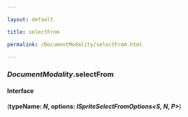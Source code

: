 ```yaml
---

layout: default

title: selectFrom

permalink: /DocumentModality/selectFrom.html

---
```


### _DocumentModality_.selectFrom

#### Interface

(**typeName: *N*, options: *ISpriteSelectFromOptions&lt;S, N, P&gt;***)

